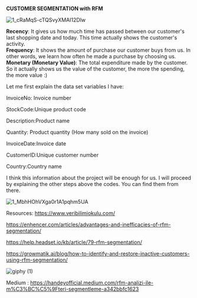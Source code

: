 **CUSTOMER SEGMENTATION with RFM**


![1_cRaMqS-cTQSvyXMAI12Dlw](https://user-images.githubusercontent.com/58116973/126073954-fa449d13-72b3-41af-9d77-be2cf1d567d2.png)

**Recency**: It gives us how much time has passed between our customer's last shopping date and today. This time actually shows the customer's activity.
<br>
**Frequency**: It shows the amount of purchase our customer buys from us. In other words, we learn how often he made a purchase by choosing us.
<br>
**Monetary (Monetary Value)**: The total expenditure made by the customer. So it actually shows us the value of the customer, the more the spending, the more value :)
<br>


Let me first explain the data set variables I have:

InvoiceNo: Invoice number

StockCode:Unique product code

Description:Product name

Quantity: Product quantity (How many sold on the invoice)

InvoiceDate:Invoice date

CustomerID:Unique customer number

Country:Country name

I think this information about the project will be enough for us. I will proceed by explaining the other steps above the codes. You can find them from there.

![1_MbhHOhVXga0r1A1pqhm5UA](https://user-images.githubusercontent.com/58116973/126074043-72c73f29-a834-4b54-ab12-d35d1e0b03a1.png)

Resources:
https://www.veribilimiokulu.com/

https://enhencer.com/articles/advantages-and-inefficacies-of-rfm-segmentation/

https://help.headset.io/kb/article/79-rfm-segmentation/

https://growmatik.ai/blog/how-to-identify-and-restore-inactive-customers-using-rfm-segmentation/

![giphy (1)](https://user-images.githubusercontent.com/58116973/126074176-1a2597a6-bce2-4ae1-9578-bd15b8efa31a.gif)

Medium : https://handeyofficial.medium.com/rfm-analizi-ile-m%C3%BC%C5%9Fteri-segmentleme-a342bbfc1623

